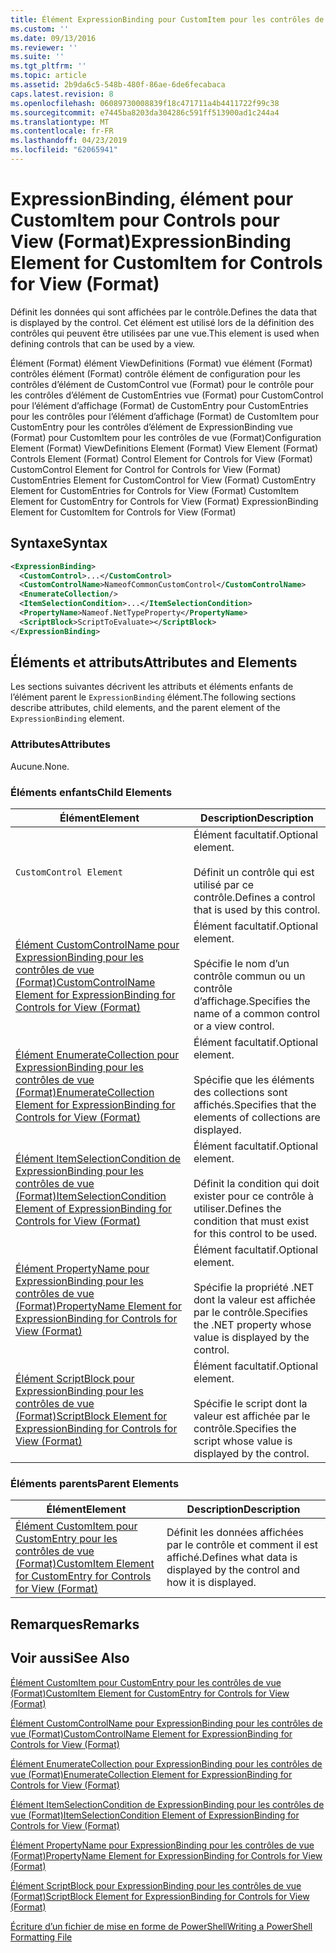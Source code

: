 ```yaml
---
title: Élément ExpressionBinding pour CustomItem pour les contrôles de vue (Format) | Microsoft Docs
ms.custom: ''
ms.date: 09/13/2016
ms.reviewer: ''
ms.suite: ''
ms.tgt_pltfrm: ''
ms.topic: article
ms.assetid: 2b9da6c5-548b-480f-86ae-6de6fecabaca
caps.latest.revision: 8
ms.openlocfilehash: 06089730008839f18c471711a4b4411722f99c38
ms.sourcegitcommit: e7445ba8203da304286c591ff513900ad1c244a4
ms.translationtype: MT
ms.contentlocale: fr-FR
ms.lasthandoff: 04/23/2019
ms.locfileid: "62065941"
---
```

# <a name="expressionbinding-element-for-customitem-for-controls-for-view-format"></a><span data-ttu-id="b364f-102">ExpressionBinding, élément pour CustomItem pour Controls pour View (Format)</span><span class="sxs-lookup"><span data-stu-id="b364f-102">ExpressionBinding Element for CustomItem for Controls for View (Format)</span></span>

<span data-ttu-id="b364f-103">Définit les données qui sont affichées par le contrôle.</span><span class="sxs-lookup"><span data-stu-id="b364f-103">Defines the data that is displayed by the control.</span></span> <span data-ttu-id="b364f-104">Cet élément est utilisé lors de la définition des contrôles qui peuvent être utilisées par une vue.</span><span class="sxs-lookup"><span data-stu-id="b364f-104">This element is used when defining controls that can be used by a view.</span></span>

<span data-ttu-id="b364f-105">Élément (Format) élément ViewDefinitions (Format) vue élément (Format) contrôles élément (Format) contrôle élément de configuration pour les contrôles d’élément de CustomControl vue (Format) pour le contrôle pour les contrôles d’élément de CustomEntries vue (Format) pour CustomControl pour l’élément d’affichage (Format) de CustomEntry pour CustomEntries pour les contrôles pour l’élément d’affichage (Format) de CustomItem pour CustomEntry pour les contrôles d’élément de ExpressionBinding vue (Format) pour CustomItem pour les contrôles de vue (Format)</span><span class="sxs-lookup"><span data-stu-id="b364f-105">Configuration Element (Format) ViewDefinitions Element (Format) View Element (Format) Controls Element (Format) Control Element for Controls for View (Format) CustomControl Element for Control for Controls for View (Format) CustomEntries Element for CustomControl for View (Format) CustomEntry Element for CustomEntries for Controls for View (Format) CustomItem Element for CustomEntry for Controls for View (Format) ExpressionBinding Element for CustomItem for Controls for View (Format)</span></span>

## <a name="syntax"></a><span data-ttu-id="b364f-106">Syntaxe</span><span class="sxs-lookup"><span data-stu-id="b364f-106">Syntax</span></span>

```xml
<ExpressionBinding>
  <CustomControl>...</CustomControl>
  <CustomControlName>NameofCommonCustomControl</CustomControlName>
  <EnumerateCollection/>
  <ItemSelectionCondition>...</ItemSelectionCondition>
  <PropertyName>Nameof.NetTypeProperty</PropertyName>
  <ScriptBlock>ScriptToEvaluate></ScriptBlock>
</ExpressionBinding>
```

## <a name="attributes-and-elements"></a><span data-ttu-id="b364f-107">Éléments et attributs</span><span class="sxs-lookup"><span data-stu-id="b364f-107">Attributes and Elements</span></span>

<span data-ttu-id="b364f-108">Les sections suivantes décrivent les attributs et éléments enfants de l’élément parent le `ExpressionBinding` élément.</span><span class="sxs-lookup"><span data-stu-id="b364f-108">The following sections describe attributes, child elements, and the parent element of the `ExpressionBinding` element.</span></span>

### <a name="attributes"></a><span data-ttu-id="b364f-109">Attributes</span><span class="sxs-lookup"><span data-stu-id="b364f-109">Attributes</span></span>

<span data-ttu-id="b364f-110">Aucune.</span><span class="sxs-lookup"><span data-stu-id="b364f-110">None.</span></span>

### <a name="child-elements"></a><span data-ttu-id="b364f-111">Éléments enfants</span><span class="sxs-lookup"><span data-stu-id="b364f-111">Child Elements</span></span>

|<span data-ttu-id="b364f-112">Élément</span><span class="sxs-lookup"><span data-stu-id="b364f-112">Element</span></span>|<span data-ttu-id="b364f-113">Description</span><span class="sxs-lookup"><span data-stu-id="b364f-113">Description</span></span>|
|-------------|-----------------|
|`CustomControl Element`|<span data-ttu-id="b364f-114">Élément facultatif.</span><span class="sxs-lookup"><span data-stu-id="b364f-114">Optional element.</span></span><br /><br /> <span data-ttu-id="b364f-115">Définit un contrôle qui est utilisé par ce contrôle.</span><span class="sxs-lookup"><span data-stu-id="b364f-115">Defines a control that is used by this control.</span></span>|
|[<span data-ttu-id="b364f-116">Élément CustomControlName pour ExpressionBinding pour les contrôles de vue (Format)</span><span class="sxs-lookup"><span data-stu-id="b364f-116">CustomControlName Element for ExpressionBinding for Controls for View (Format)</span></span>](./customcontrolname-element-for-expressionbinding-for-controls-for-view-format.md)|<span data-ttu-id="b364f-117">Élément facultatif.</span><span class="sxs-lookup"><span data-stu-id="b364f-117">Optional element.</span></span><br /><br /> <span data-ttu-id="b364f-118">Spécifie le nom d’un contrôle commun ou un contrôle d’affichage.</span><span class="sxs-lookup"><span data-stu-id="b364f-118">Specifies the name of a common control or a view control.</span></span>|
|[<span data-ttu-id="b364f-119">Élément EnumerateCollection pour ExpressionBinding pour les contrôles de vue (Format)</span><span class="sxs-lookup"><span data-stu-id="b364f-119">EnumerateCollection Element for ExpressionBinding for Controls for View (Format)</span></span>](./enumeratecollection-element-for-expressionbinding-for-controls-for-view-format.md)|<span data-ttu-id="b364f-120">Élément facultatif.</span><span class="sxs-lookup"><span data-stu-id="b364f-120">Optional element.</span></span><br /><br /> <span data-ttu-id="b364f-121">Spécifie que les éléments des collections sont affichés.</span><span class="sxs-lookup"><span data-stu-id="b364f-121">Specifies that the elements of collections are displayed.</span></span>|
|[<span data-ttu-id="b364f-122">Élément ItemSelectionCondition de ExpressionBinding pour les contrôles de vue (Format)</span><span class="sxs-lookup"><span data-stu-id="b364f-122">ItemSelectionCondition Element of ExpressionBinding for Controls for View (Format)</span></span>](./itemselectioncondition-element-for-expressionbinding-for-controls-for-view-format.md)|<span data-ttu-id="b364f-123">Élément facultatif.</span><span class="sxs-lookup"><span data-stu-id="b364f-123">Optional element.</span></span><br /><br /> <span data-ttu-id="b364f-124">Définit la condition qui doit exister pour ce contrôle à utiliser.</span><span class="sxs-lookup"><span data-stu-id="b364f-124">Defines the condition that must exist for this control to be used.</span></span>|
|[<span data-ttu-id="b364f-125">Élément PropertyName pour ExpressionBinding pour les contrôles de vue (Format)</span><span class="sxs-lookup"><span data-stu-id="b364f-125">PropertyName Element for ExpressionBinding for Controls for View (Format)</span></span>](./propertyname-element-for-expressionbinding-for-controls-for-view-format.md)|<span data-ttu-id="b364f-126">Élément facultatif.</span><span class="sxs-lookup"><span data-stu-id="b364f-126">Optional element.</span></span><br /><br /> <span data-ttu-id="b364f-127">Spécifie la propriété .NET dont la valeur est affichée par le contrôle.</span><span class="sxs-lookup"><span data-stu-id="b364f-127">Specifies the .NET property whose value is displayed by the control.</span></span>|
|[<span data-ttu-id="b364f-128">Élément ScriptBlock pour ExpressionBinding pour les contrôles de vue (Format)</span><span class="sxs-lookup"><span data-stu-id="b364f-128">ScriptBlock Element for ExpressionBinding for Controls for View (Format)</span></span>](./scriptblock-element-for-expressionbinding-for-controls-for-view-format.md)|<span data-ttu-id="b364f-129">Élément facultatif.</span><span class="sxs-lookup"><span data-stu-id="b364f-129">Optional element.</span></span><br /><br /> <span data-ttu-id="b364f-130">Spécifie le script dont la valeur est affichée par le contrôle.</span><span class="sxs-lookup"><span data-stu-id="b364f-130">Specifies the script whose value is displayed by the control.</span></span>|

### <a name="parent-elements"></a><span data-ttu-id="b364f-131">Éléments parents</span><span class="sxs-lookup"><span data-stu-id="b364f-131">Parent Elements</span></span>

|<span data-ttu-id="b364f-132">Élément</span><span class="sxs-lookup"><span data-stu-id="b364f-132">Element</span></span>|<span data-ttu-id="b364f-133">Description</span><span class="sxs-lookup"><span data-stu-id="b364f-133">Description</span></span>|
|-------------|-----------------|
|[<span data-ttu-id="b364f-134">Élément CustomItem pour CustomEntry pour les contrôles de vue (Format)</span><span class="sxs-lookup"><span data-stu-id="b364f-134">CustomItem Element for CustomEntry for Controls for View (Format)</span></span>](./customitem-element-for-customentry-for-controls-for-view-format.md)|<span data-ttu-id="b364f-135">Définit les données affichées par le contrôle et comment il est affiché.</span><span class="sxs-lookup"><span data-stu-id="b364f-135">Defines what data is displayed by the control and how it is displayed.</span></span>|

## <a name="remarks"></a><span data-ttu-id="b364f-136">Remarques</span><span class="sxs-lookup"><span data-stu-id="b364f-136">Remarks</span></span>

## <a name="see-also"></a><span data-ttu-id="b364f-137">Voir aussi</span><span class="sxs-lookup"><span data-stu-id="b364f-137">See Also</span></span>

[<span data-ttu-id="b364f-138">Élément CustomItem pour CustomEntry pour les contrôles de vue (Format)</span><span class="sxs-lookup"><span data-stu-id="b364f-138">CustomItem Element for CustomEntry for Controls for View (Format)</span></span>](./customitem-element-for-customentry-for-controls-for-view-format.md)

[<span data-ttu-id="b364f-139">Élément CustomControlName pour ExpressionBinding pour les contrôles de vue (Format)</span><span class="sxs-lookup"><span data-stu-id="b364f-139">CustomControlName Element for ExpressionBinding for Controls for View (Format)</span></span>](./customcontrolname-element-for-expressionbinding-for-controls-for-view-format.md)

[<span data-ttu-id="b364f-140">Élément EnumerateCollection pour ExpressionBinding pour les contrôles de vue (Format)</span><span class="sxs-lookup"><span data-stu-id="b364f-140">EnumerateCollection Element for ExpressionBinding for Controls for View (Format)</span></span>](./enumeratecollection-element-for-expressionbinding-for-controls-for-view-format.md)

[<span data-ttu-id="b364f-141">Élément ItemSelectionCondition de ExpressionBinding pour les contrôles de vue (Format)</span><span class="sxs-lookup"><span data-stu-id="b364f-141">ItemSelectionCondition Element of ExpressionBinding for Controls for View (Format)</span></span>](./itemselectioncondition-element-for-expressionbinding-for-controls-for-view-format.md)

[<span data-ttu-id="b364f-142">Élément PropertyName pour ExpressionBinding pour les contrôles de vue (Format)</span><span class="sxs-lookup"><span data-stu-id="b364f-142">PropertyName Element for ExpressionBinding for Controls for View (Format)</span></span>](./propertyname-element-for-expressionbinding-for-controls-for-view-format.md)

[<span data-ttu-id="b364f-143">Élément ScriptBlock pour ExpressionBinding pour les contrôles de vue (Format)</span><span class="sxs-lookup"><span data-stu-id="b364f-143">ScriptBlock Element for ExpressionBinding for Controls for View (Format)</span></span>](./scriptblock-element-for-expressionbinding-for-controls-for-view-format.md)

[<span data-ttu-id="b364f-144">Écriture d’un fichier de mise en forme de PowerShell</span><span class="sxs-lookup"><span data-stu-id="b364f-144">Writing a PowerShell Formatting File</span></span>](./writing-a-powershell-formatting-file.md)
